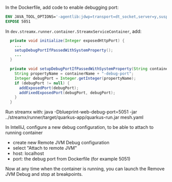 In the Dockerfile, add code to enable debugging port:
```Dockerfile
ENV JAVA_TOOL_OPTIONS='-agentlib:jdwp=transport=dt_socket,server=y,suspend=n,address=0.0.0.0:5051'
EXPOSE 5051
```

In `dev.streamx.runner.container.StreamxServiceContainer`, add:
```java
  private void initialize(Integer exposedHttpPort) {
    ...
    setupDebugPortIfPassedWithSystemProperty();
    ...
  }

  private void setupDebugPortIfPassedWithSystemProperty(String containerName) {
    String propertyName = containerName + "-debug-port";
    Integer debugPort = Integer.getInteger(propertyName);
    if (debugPort != null) {
      addExposedPort(debugPort);
      addFixedExposedPort(debugPort, debugPort);
    }
  }
```

Run streamx with:
    java -Dblueprint-web-debug-port=5051 -jar ../streamx/runner/target/quarkus-app/quarkus-run.jar mesh.yaml

In IntelliJ, configure a new debug configuration, to be able to attach to running container
 - create new Remote JVM Debug configuration
 - select "Attach to remote JVM"
 - host: localhost
 - port: the debug port from Dockerfile (for example 5051)

Now at any time when the container is running, you can launch the Remove JVM Debug and stop at breakpoints.
